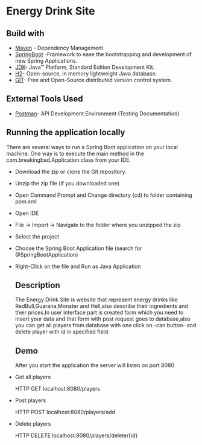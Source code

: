 # Energy Drink Site 
## Build with
- [Maven](https://maven.apache.org/) - Dependency Management.
- [SpringBoot](https://spring.io/projects/spring-boot) -Framework to ease the bootstrapping and development of new Spring Applications.
- [JDK](https://www.oracle.com/java/technologies/downloads/)- Java™ Platform, Standard Edition Development Kit.
- [H2](https://www.h2database.com/html/main.html)- Open-source, in memory lightweight Java database.
- [GIT](https://git-scm.com/)- Free and Open-Source distributed version control system.
 ## External Tools Used
  - [Postman](https://www.postman.com/)- API Development Environment (Testing Documentation)
  ## Running the application locally
There are several ways to run a Spring Boot application on your local machine. One way is to execute the main method in the com.breakingbad.Application class from your IDE.

- Download the zip or clone the Git repository.
- Unzip the zip file (if you downloaded one)
- Open Command Prompt and Change directory (cd) to folder containing pom.xml
- Open IDE
- File -> Import -> Navigate to the folder where you unzipped the zip
- Select the project
- Choose the Spring Boot Application file (search for @SpringBootApplication)
- Right-Click on the file and Run as Java Application
  ## Description
  The Energy Drink Site is website that represent energy drinks like RedBull,Guarana,Monster and Hell,also describe their ingredients and their prices.In user interface part is created form which you need to insert  your data and that form with post request goes to database,also you can get all players from database with one click on -can button- and delete player with id  in specified field.
  ## Demo
  After you start the application the server will listen on port 8080
 - Get all players
  
   HTTP GET localhost:8080/players
 - Post players
  
   HTTP POST localhost:8080/players/add
 - Delete players
  
   HTTP DELETE localhost:8080/players/delete/{id}
